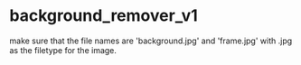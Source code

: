 # background_remover_v1

make sure that the file names are 'background.jpg'  and 'frame.jpg' with .jpg as the filetype for the image.
